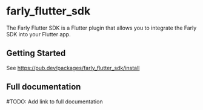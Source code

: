 # farly_flutter_sdk

The Farly Flutter SDK is a Flutter plugin that allows you to integrate the Farly SDK into your Flutter app.

## Getting Started

See https://pub.dev/packages/farly_flutter_sdk/install

## Full documentation

#TODO: Add link to full documentation
